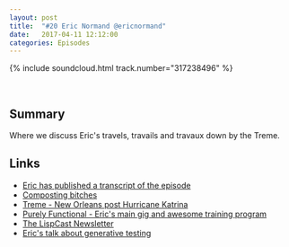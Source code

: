 ```yaml
---
layout: post
title:  "#20 Eric Normand @ericnormand"
date:   2017-04-11 12:12:00
categories: Episodes
---
```


{% include soundcloud.html track.number="317238496" %}

<br>

## Summary

Where we discuss Eric's travels, travails and travaux down by the Treme.

## Links

- <a href="http://www.lispcast.com/defn-podcast-transcript" target="_blank">Eric has published a transcript of the episode</a>
- <a href="https://twitter.com/raymcdermott/status/338694300344934401" target="_blank">Composting bitches</a>
- <a href="http://www.hbo.com/treme" target="_blank">Treme - New Orleans post Hurricane Katrina</a>
- <a href="https://purelyfunctional.tv" target="_blank">Purely Functional - Eric's main gig and awesome training program</a>
- <a href="https://purelyfunctional.tv/newsletter/" target="_blank">The LispCast Newsletter</a>
- <a href="https://www.youtube.com/watch?v=r5i_OiZw6Sw&app=desktop" target="_blank">Eric's talk about generative testing</a>


